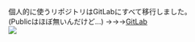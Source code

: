 個人的に使うリポジトリはGitLabにすべて移行しました。<br>
(Publicはほぼ無いんだけど...)
→→→[GitLab](https://gitlab.com/Yokohide0317)
<br>
<img src="https://i1.wp.com/nobon.me/wp-content/uploads/2016/02/tumblr_o1lcumzQ0P1uf9lyxo1_500.gif?fit=500%2C315&ssl=1">
<!--
**Yokohide0317/Yokohide0317** is a ✨ _special_ ✨ repository because its `README.md` (this file) appears on your GitHub profile.

Here are some ideas to get you started:

- 🔭 I’m currently working on ...
- 🌱 I’m currently learning ...
- 👯 I’m looking to collaborate on ...
- 🤔 I’m looking for help with ...
- 💬 Ask me about ...
- 📫 How to reach me: ...
- 😄 Pronouns: ...
- ⚡ Fun fact: ...
-->
